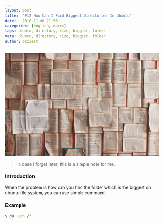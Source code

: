 ```yaml
---
layout: post
title:  "#12 How Can I Find Biggest Directories In Ubuntu"
date:   2018-11-06 21:56
categories: [English, Notes]
tags: ubuntu, directory, size, biggest, folder
meta: ubuntu, directory, size, biggest, folder
author: ozziest
---
```


<div class="flex justify-center pt-4 pb-4">
    <a href="https://pixabay.com/en/books-pages-story-stories-notes-1245690/" target="_blank">
        <img src="/images/posts/notes.jpg" />
    </a>
</div>

> In case I forget later, this is a simple note for me.

### Introduction

When the problem is how can you find the folder which is the biggest on ubuntu file system, you can use simple command.

### Example

```bash
$ du -sch /*
```